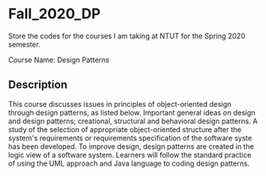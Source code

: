# Fall_2020_DP
Store the codes for the courses I am taking at NTUT for the Spring 2020 semester.

Course Name: Design Patterns

## Description
This course discusses issues in principles of object-oriented design through design patterns, as listed below. Important general ideas on design and design patterns; creational, structural and behavioral design patterns. A study of the selection of appropriate object-oriented structure after the system's requirements or requirements specification of the software syste has been developed. To improve design, design patterns are created in the logic view of a software system. Learners will follow the standard practice of using the UML approach and Java language to coding design patterns.

